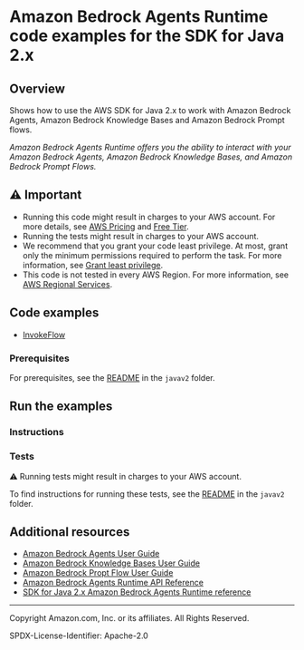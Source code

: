 # Amazon Bedrock Agents Runtime code examples for the SDK for Java 2.x

## Overview

Shows how to use the AWS SDK for Java 2.x to work with Amazon Bedrock Agents, Amazon Bedrock Knowledge Bases and Amazon Bedrock Prompt flows.

<!--custom.overview.start-->
<!--custom.overview.end-->

_Amazon Bedrock Agents Runtime offers you the ability to interact with your Amazon Bedrock Agents, Amazon Bedrock Knowledge Bases, and Amazon Bedrock Prompt Flows._

## ⚠ Important

* Running this code might result in charges to your AWS account. For more details, see [AWS Pricing](https://aws.amazon.com/pricing/) and [Free Tier](https://aws.amazon.com/free/).
* Running the tests might result in charges to your AWS account.
* We recommend that you grant your code least privilege. At most, grant only the minimum permissions required to perform the task. For more information, see [Grant least privilege](https://docs.aws.amazon.com/IAM/latest/UserGuide/best-practices.html#grant-least-privilege).
* This code is not tested in every AWS Region. For more information, see [AWS Regional Services](https://aws.amazon.com/about-aws/global-infrastructure/regional-product-services).

<!--custom.important.start-->
<!--custom.important.end-->

## Code examples

* [InvokeFlow](src/main/java/com/example/bedrockagents/runtime/InvokeFlow.java#L30)

### Prerequisites

For prerequisites, see the [README](../../README.md#Prerequisites) in the `javav2` folder.


<!--custom.prerequisites.start-->
<!--custom.prerequisites.end-->

<!--custom.examples.start-->
<!--custom.examples.end-->

## Run the examples

### Instructions


<!--custom.instructions.start-->
<!--custom.instructions.end-->



### Tests

⚠ Running tests might result in charges to your AWS account.


To find instructions for running these tests, see the [README](../../README.md#Tests)
in the `javav2` folder.



<!--custom.tests.start-->
<!--custom.tests.end-->

## Additional resources

- [Amazon Bedrock Agents User Guide](https://docs.aws.amazon.com/bedrock/latest/userguide/agents.html)
- [Amazon Bedrock Knowledge Bases User Guide](https://docs.aws.amazon.com/bedrock/latest/userguide/knowledge-base.html)
- [Amazon Bedrock Propt Flow User Guide](https://docs.aws.amazon.com/bedrock/latest/userguide/flows.html)
- [Amazon Bedrock Agents Runtime API Reference]([https://docs.aws.amazon.com/bedrock/latest/APIReference/API_Operations_Agents_for_Amazon_Bedrock.html](https://docs.aws.amazon.com/bedrock/latest/APIReference/API_Operations_Agents_for_Amazon_Bedrock_Runtime.html))
- [SDK for Java 2.x Amazon Bedrock Agents Runtime reference](https://sdk.amazonaws.com/java/api/latest/software/amazon/awssdk/services/bedrockagentruntime/package-summary.html)

<!--custom.resources.start-->
<!--custom.resources.end-->

---

Copyright Amazon.com, Inc. or its affiliates. All Rights Reserved.

SPDX-License-Identifier: Apache-2.0
